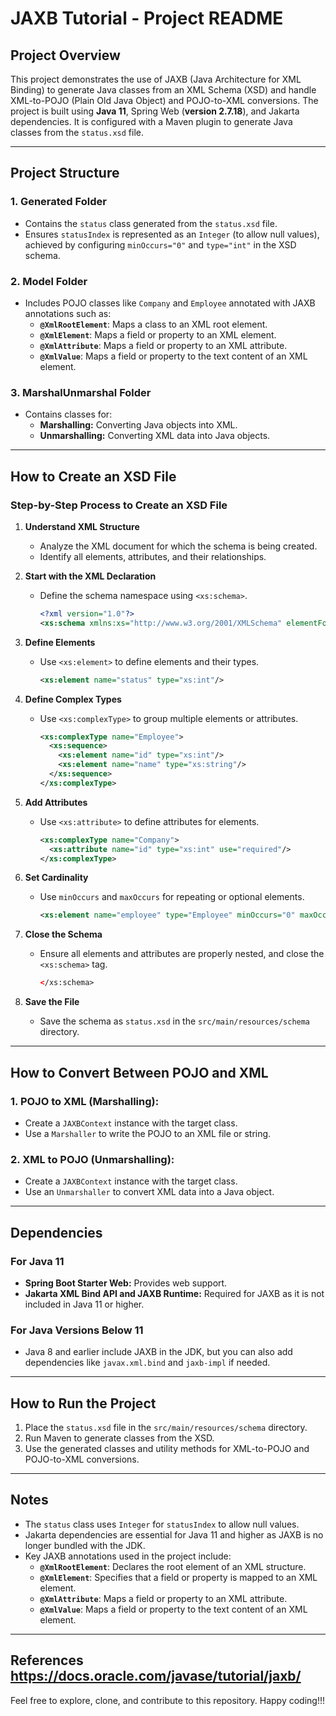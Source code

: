 # JAXB Tutorial - Project README

## Project Overview
This project demonstrates the use of JAXB (Java Architecture for XML Binding) to generate Java classes from an XML Schema (XSD) and handle XML-to-POJO (Plain Old Java Object) and POJO-to-XML conversions. The project is built using **Java 11**, Spring Web (**version 2.7.18**), and Jakarta dependencies. It is configured with a Maven plugin to generate Java classes from the `status.xsd` file.

---

## Project Structure

### 1. **Generated Folder**
- Contains the `status` class generated from the `status.xsd` file.
- Ensures `statusIndex` is represented as an `Integer` (to allow null values), achieved by configuring `minOccurs="0"` and `type="int"` in the XSD schema.

### 2. **Model Folder**
- Includes POJO classes like `Company` and `Employee` annotated with JAXB annotations such as:
    - **`@XmlRootElement`**: Maps a class to an XML root element.
    - **`@XmlElement`**: Maps a field or property to an XML element.
    - **`@XmlAttribute`**: Maps a field or property to an XML attribute.
    - **`@XmlValue`**: Maps a field or property to the text content of an XML element.

### 3. **MarshalUnmarshal Folder**
- Contains classes for:
    - **Marshalling:** Converting Java objects into XML.
    - **Unmarshalling:** Converting XML data into Java objects.

---

## How to Create an XSD File

### Step-by-Step Process to Create an XSD File
1. **Understand XML Structure**
    - Analyze the XML document for which the schema is being created.
    - Identify all elements, attributes, and their relationships.

2. **Start with the XML Declaration**
    - Define the schema namespace using `<xs:schema>`.
      ```xml
      <?xml version="1.0"?>
      <xs:schema xmlns:xs="http://www.w3.org/2001/XMLSchema" elementFormDefault="qualified">
      ```

3. **Define Elements**
    - Use `<xs:element>` to define elements and their types.
      ```xml
      <xs:element name="status" type="xs:int"/>
      ```

4. **Define Complex Types**
    - Use `<xs:complexType>` to group multiple elements or attributes.
      ```xml
      <xs:complexType name="Employee">
        <xs:sequence>
          <xs:element name="id" type="xs:int"/>
          <xs:element name="name" type="xs:string"/>
        </xs:sequence>
      </xs:complexType>
      ```

5. **Add Attributes**
    - Use `<xs:attribute>` to define attributes for elements.
      ```xml
      <xs:complexType name="Company">
        <xs:attribute name="id" type="xs:int" use="required"/>
      </xs:complexType>
      ```

6. **Set Cardinality**
    - Use `minOccurs` and `maxOccurs` for repeating or optional elements.
      ```xml
      <xs:element name="employee" type="Employee" minOccurs="0" maxOccurs="unbounded"/>
      ```

7. **Close the Schema**
    - Ensure all elements and attributes are properly nested, and close the `<xs:schema>` tag.
      ```xml
      </xs:schema>
      ```

8. **Save the File**
    - Save the schema as `status.xsd` in the `src/main/resources/schema` directory.

---

## How to Convert Between POJO and XML

### 1. **POJO to XML (Marshalling):**
- Create a `JAXBContext` instance with the target class.
- Use a `Marshaller` to write the POJO to an XML file or string.

### 2. **XML to POJO (Unmarshalling):**
- Create a `JAXBContext` instance with the target class.
- Use an `Unmarshaller` to convert XML data into a Java object.

---

## Dependencies

### **For Java 11**
- **Spring Boot Starter Web:** Provides web support.
- **Jakarta XML Bind API and JAXB Runtime:** Required for JAXB as it is not included in Java 11 or higher.

### **For Java Versions Below 11**
- Java 8 and earlier include JAXB in the JDK, but you can also add dependencies like `javax.xml.bind` and `jaxb-impl` if needed.

---

## How to Run the Project
1. Place the `status.xsd` file in the `src/main/resources/schema` directory.
2. Run Maven to generate classes from the XSD.
3. Use the generated classes and utility methods for XML-to-POJO and POJO-to-XML conversions.

---

## Notes
- The `status` class uses `Integer` for `statusIndex` to allow null values.
- Jakarta dependencies are essential for Java 11 and higher as JAXB is no longer bundled with the JDK.
- Key JAXB annotations used in the project include:
    - **`@XmlRootElement`**: Declares the root element of an XML structure.
    - **`@XmlElement`**: Specifies that a field or property is mapped to an XML element.
    - **`@XmlAttribute`**: Maps a field or property to an XML attribute.
    - **`@XmlValue`**: Maps a field or property to the text content of an XML element.

---
References
https://docs.oracle.com/javase/tutorial/jaxb/
---

Feel free to explore, clone, and contribute to this repository. Happy coding!!!